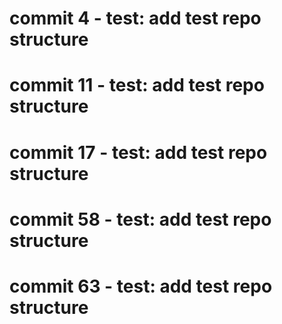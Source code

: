# commit 4 - test: add test repo structure
# commit 11 - test: add test repo structure
# commit 17 - test: add test repo structure
# commit 58 - test: add test repo structure
# commit 63 - test: add test repo structure
